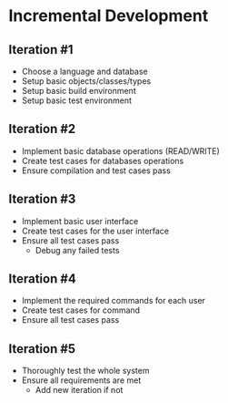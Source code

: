 # Incremental Development

## Iteration #1
- Choose a language and database
- Setup basic objects/classes/types
- Setup basic build environment
- Setup basic test environment

## Iteration #2
- Implement basic database operations (READ/WRITE)
- Create test cases for databases operations 
- Ensure compilation and test cases pass 

## Iteration #3
- Implement basic user interface
- Create test cases for the user interface
- Ensure all test cases pass
    - Debug any failed tests

## Iteration #4
- Implement the required commands for each user
- Create test cases for command 
- Ensure all test cases pass

## Iteration #5
- Thoroughly test the whole system
- Ensure all requirements are met
    - Add new iteration if not